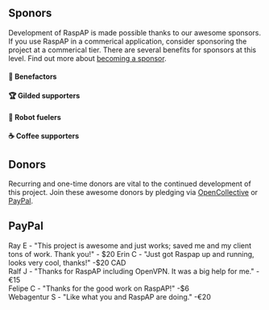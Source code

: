 ## Sponors 

Development of RaspAP is made possible thanks to our awesome sponsors. If you use RaspAP in a commerical application, consider sponsoring the project at a commerical tier. There are several benefits for sponsors at this level. Find out more about [becoming a sponsor](https://github.com/sponsors/billz).

#### 💖 Benefactors

#### 🏆 Gilded supporters 

#### 🤖 Robot fuelers 

#### ☕️  Coffee supporters 

## Donors

Recurring and one-time donors are vital to the continued development of this project. Join these awesome donors by pledging via [OpenCollective](https://opencollective.com/raspap) or [PayPal](https://paypal.me/billzgithub).

## PayPal
Ray E - "This project is awesome and just works; saved me and my client tons of work. Thank you!" - $20  
Erin C - "Just got Raspap up and running, looks very cool, thanks!" -$20 CAD  
Ralf J - "Thanks for RaspAP including OpenVPN. It was a big help for me." -€15  
Felipe C - "Thanks for the good work on RaspAP!" -$6  
Webagentur S - "Like what you and RaspAP are doing." -€20

